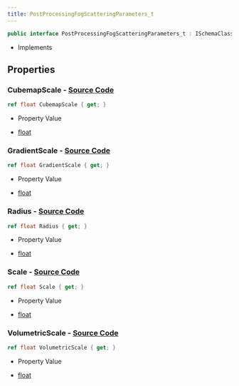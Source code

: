 ```yaml
---
title: PostProcessingFogScatteringParameters_t
---
```


```csharp
public interface PostProcessingFogScatteringParameters_t : ISchemaClass<PostProcessingFogScatteringParameters_t>, ISchemaField, ISchemaClass, INativeHandle
```

- Implements

## Properties

### **CubemapScale** - [Source Code](https://github.com/swiftly-solution/swiftlys2/blob/main/managed/src/SwiftlyS2.Generated/Schemas/Interfaces/PostProcessingFogScatteringParameters_t.cs#L20)

```csharp
ref float CubemapScale { get; }
```

- Property Value

- [float](https://learn.microsoft.com/dotnet/api/system.single)

### **GradientScale** - [Source Code](https://github.com/swiftly-solution/swiftlys2/blob/main/managed/src/SwiftlyS2.Generated/Schemas/Interfaces/PostProcessingFogScatteringParameters_t.cs#L24)

```csharp
ref float GradientScale { get; }
```

- Property Value

- [float](https://learn.microsoft.com/dotnet/api/system.single)

### **Radius** - [Source Code](https://github.com/swiftly-solution/swiftlys2/blob/main/managed/src/SwiftlyS2.Generated/Schemas/Interfaces/PostProcessingFogScatteringParameters_t.cs#L16)

```csharp
ref float Radius { get; }
```

- Property Value

- [float](https://learn.microsoft.com/dotnet/api/system.single)

### **Scale** - [Source Code](https://github.com/swiftly-solution/swiftlys2/blob/main/managed/src/SwiftlyS2.Generated/Schemas/Interfaces/PostProcessingFogScatteringParameters_t.cs#L18)

```csharp
ref float Scale { get; }
```

- Property Value

- [float](https://learn.microsoft.com/dotnet/api/system.single)

### **VolumetricScale** - [Source Code](https://github.com/swiftly-solution/swiftlys2/blob/main/managed/src/SwiftlyS2.Generated/Schemas/Interfaces/PostProcessingFogScatteringParameters_t.cs#L22)

```csharp
ref float VolumetricScale { get; }
```

- Property Value

- [float](https://learn.microsoft.com/dotnet/api/system.single)

